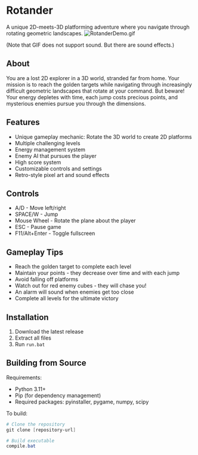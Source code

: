 # Rotander

A unique 2D-meets-3D platforming adventure where you navigate through rotating geometric landscapes.
![RotanderDemo.gif](readme-assets/RotanderDemo.gif)

(Note that GIF does not support sound. But there are sound effects.)

## About

You are a lost 2D explorer in a 3D world, stranded far from home. Your mission is to reach the golden targets while navigating through increasingly difficult geometric landscapes that rotate at your command. But beware! Your energy depletes with time, each jump costs precious points, and mysterious enemies pursue you through the dimensions.

## Features

- Unique gameplay mechanic: Rotate the 3D world to create 2D platforms
- Multiple challenging levels
- Energy management system
- Enemy AI that pursues the player
- High score system
- Customizable controls and settings
- Retro-style pixel art and sound effects

## Controls

- A/D - Move left/right
- SPACE/W - Jump
- Mouse Wheel - Rotate the plane about the player
- ESC - Pause game
- F11/Alt+Enter - Toggle fullscreen

## Gameplay Tips

- Reach the golden target to complete each level
- Maintain your points - they decrease over time and with each jump
- Avoid falling off platforms
- Watch out for red enemy cubes - they will chase you!
- An alarm will sound when enemies get too close
- Complete all levels for the ultimate victory

## Installation

1. Download the latest release
2. Extract all files
3. Run `run.bat`

## Building from Source

Requirements:
- Python 3.11+
- Pip (for dependency management)
- Required packages: pyinstaller, pygame, numpy, scipy

To build:
```powershell
# Clone the repository
git clone [repository-url]

# Build executable
compile.bat
```